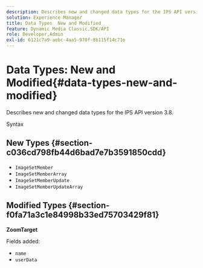 ```yaml
---
description: Describes new and changed data types for the IPS API version 3.8.
solution: Experience Manager
title: Data Types  New and Modified
feature: Dynamic Media Classic,SDK/API
role: Developer,Admin
exl-id: 6121c7a9-aebc-4aa5-970f-8b115f14c71e
---
```

# Data Types: New and Modified{#data-types-new-and-modified}

Describes new and changed data types for the IPS API version 3.8.

 Syntax 

## New Types {#section-c036cd798fb44d6bad7e7b3591850cdd}

* `ImageSetMember` 
* `ImageSetMemberArray` 
* `ImageSetMemberUpdate` 
* `ImageSetMemberUpdateArray`

## Modified Types {#section-f0fa71a3c1e84998b33ed75703429f81}

**ZoomTarget**

Fields added:

* `name`
* `userData`
